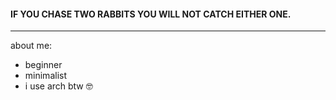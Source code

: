 #### IF YOU CHASE TWO RABBITS YOU WILL NOT CATCH EITHER ONE.
---
about me:
- beginner
- minimalist
- i use arch btw 🤓
